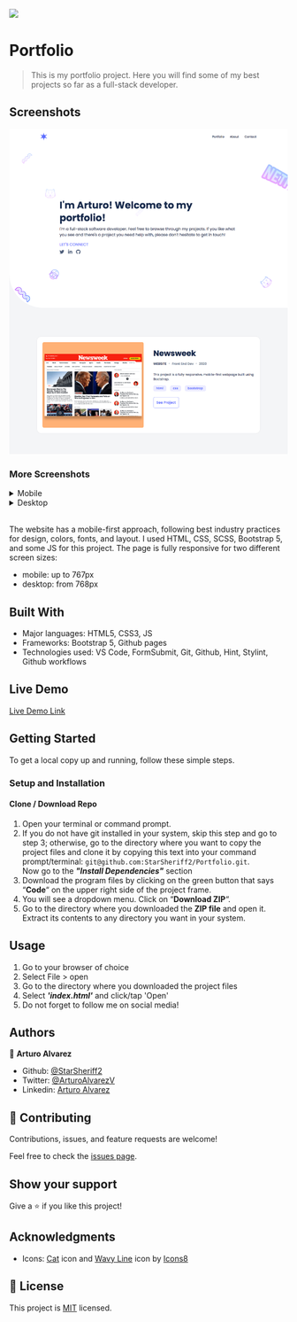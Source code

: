 ![](https://img.shields.io/badge/Microverse-blueviolet)

# Portfolio

> This is my portfolio project. Here you will find some of my best projects so far as a full-stack developer.

## Screenshots

![screenshot](./other/README-screenshots/app_screenshot_desktop.png)

### More Screenshots

<details>
  <summary>Mobile</summary>
  <div><img src="./other/README-screenshots/app_screenshot_mobile.png"></div>
  <br>
  <div><img src="./other/README-screenshots/app_screenshot_mobile_bottom.png"></div>
</details>

<details>
  <summary>Desktop</summary>
  <div><img src="./other/README-screenshots/app_screenshot_desktop_bottom.png"></div>
</details>

<br>

The website has a mobile-first approach, following best industry practices for design, colors, fonts, and layout.
I used HTML, CSS, SCSS, Bootstrap 5, and some JS for this project. The page is fully responsive for two different screen
sizes:
- mobile: up to 767px
- desktop: from 768px


## Built With

- Major languages: HTML5, CSS3, JS
- Frameworks: Bootstrap 5, Github pages
- Technologies used: VS Code, FormSubmit, Git, Github, Hint, Stylint, Github workflows
## Live Demo

[Live Demo Link](https://starsheriff.tech)


## Getting Started

To get a local copy up and running, follow these simple steps.

### Setup and Installation

#### Clone / Download Repo
1. Open your terminal or command prompt.
2. If you do not have git installed in your system, skip this step and go to step 3; otherwise, go to the directory
where you want to copy the project files and clone it by copying this text into your command prompt/terminal:
`git@github.com:StarSheriff2/Portfolio.git`.
<br>Now go to the ***"Install Dependencies"*** section
3. Download the program files by clicking on the green button that says “**Code**“ on the upper right side of the
project frame.
4. You will see a dropdown menu. Click on “**Download ZIP**“.
5. Go to the directory where you downloaded the **ZIP file** and open it. Extract its contents to any directory you want
in your system.

## Usage
1. Go to your browser of choice
2. Select File > open
3. Go to the directory where you downloaded the project files
4. Select ***'index.html'*** and click/tap 'Open'
5. Do not forget to follow me on social media!

## Authors

👤 **Arturo Alvarez**

- Github: [@StarSheriff2](https://github.com/StarSheriff2)
- Twitter: [@ArturoAlvarezV](https://twitter.com/ArturoAlvarezV)
- Linkedin: [Arturo Alvarez](https://www.linkedin.com/in/arturoalvarezv/)

## 🤝 Contributing

Contributions, issues, and feature requests are welcome!

Feel free to check the [issues page](https://github.com/StarSheriff2/receipe-buddies/issues).

## Show your support

Give a ⭐️ if you like this project!

## Acknowledgments

- Icons: <a target="_blank" href="https://icons8.com/icon/57371/cat">Cat</a> icon and <a target="_blank"
  href="https://icons8.com/icon/ig_Dm8k0orQz/wavy-line">Wavy Line</a> icon by <a target="_blank"
  href="https://icons8.com">Icons8</a>

## 📝 License

This project is [MIT](https://github.com/StarSheriff2/Portfolio/blob/edit-readme/LICENSE) licensed.
